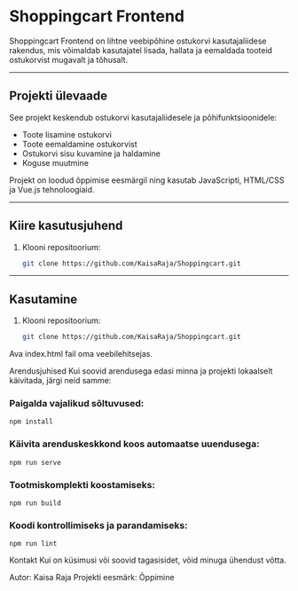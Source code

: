 # Shoppingcart Frontend

Shoppingcart Frontend on lihtne veebipõhine ostukorvi kasutajaliidese rakendus, mis võimaldab kasutajatel lisada, hallata ja eemaldada tooteid ostukorvist mugavalt ja tõhusalt.

---

## Projekti ülevaade

See projekt keskendub ostukorvi kasutajaliidesele ja põhifunktsioonidele:

- Toote lisamine ostukorvi
- Toote eemaldamine ostukorvist
- Ostukorvi sisu kuvamine ja haldamine
- Koguse muutmine

Projekt on loodud õppimise eesmärgil ning kasutab JavaScripti, HTML/CSS ja Vue.js tehnoloogiaid.

---
## Kiire kasutusjuhend

1. Klooni repositoorium:
   ```bash
   git clone https://github.com/KaisaRaja/Shoppingcart.git


---

## Kasutamine

1. Klooni repositoorium:
   ```bash
   git clone https://github.com/KaisaRaja/Shoppingcart.git
Ava index.html fail oma veebilehitsejas.

Arendusjuhised
Kui soovid arendusega edasi minna ja projekti lokaalselt käivitada, järgi neid samme:

### Paigalda vajalikud sõltuvused:
```
npm install
```

### Käivita arenduskeskkond koos automaatse uuendusega:
```
npm run serve
```

### Tootmiskomplekti koostamiseks:
```
npm run build
```

### Koodi kontrollimiseks ja parandamiseks:
```
npm run lint
```


Kontakt
Kui on küsimusi või soovid tagasisidet, võid minuga ühendust võtta.

Autor: Kaisa Raja 
Projekti eesmärk: Õppimine

